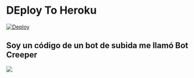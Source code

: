 # DEploy To Heroku
[![Deploy](https://www.herokucdn.com/deploy/button.svg)](https://heroku.com/deploy?template=https://github.com/diago8888/code7.1directo)


<h2>Soy un código de un bot de subida me llamó Bot Creeper</h2>

<img src="creeperbotupload/IMG_20220516_184102_387.jpg">
